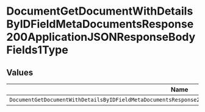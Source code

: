 # DocumentGetDocumentWithDetailsByIDFieldMetaDocumentsResponse200ApplicationJSONResponseBodyFields1Type


## Values

| Name                                                                                                            | Value                                                                                                           |
| --------------------------------------------------------------------------------------------------------------- | --------------------------------------------------------------------------------------------------------------- |
| `DocumentGetDocumentWithDetailsByIDFieldMetaDocumentsResponse200ApplicationJSONResponseBodyFields1TypeInitials` | initials                                                                                                        |